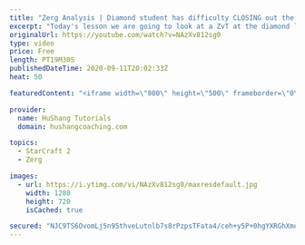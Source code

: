 ```yaml
---
title: "Zerg Analysis | Diamond student has difficulty CLOSING out the MATCH [Starcraft 2]"
excerpt: "Today's lesson we are going to look at a ZvT at the diamond level focusing on the Zerg Analysis. The zerg manages to get into a very strong position but has difficulty closing it out. Let's learn how we can approach this scenario better!  Zerg Analysis | Diamond student has difficulty CLOSING out the"
originalUrl: https://youtube.com/watch?v=NAzXv812sg0
type: video
price: Free
length: PT19M30S
publishedDateTime: 2020-09-11T20:02:33Z
heat: 50

featuredContent: "<iframe width=\"800\" height=\"500\" frameborder=\"0\" src=\"https://www.youtube.com/embed/NAzXv812sg0\" allow=\"accelerometer; autoplay; encrypted-media; gyroscope; picture-in-picture\" allowfullscreen></iframe>"

provider:
  name: HuShang Tutorials
  domain: hushangcoaching.com

topics:
  - StarCraft 2
  - Zerg

images:
  - url: https://i.ytimg.com/vi/NAzXv812sg0/maxresdefault.jpg
    width: 1280
    height: 720
    isCached: true

secured: "NJC9TS6OvomLj5n95thveLutnlb7s8rPzpsTFata4/ceh+y5P+0hgYXRGhXmoSmjF4uB9T8q82JSQqdDT78Okaq3mWVCJzEhlnp3HIn/sSIDyP/KveLLC5PXPFV4YbjO3DSU1XwQhZwTMx4TTdBmMbA6x0QP5bzA5pq0tYzJX8hSovVwog7uTpnVkdWQq2p9n7o2LvwT/ziMCn0DL4PtvUwLnvqgSkmoxRTb7M2xIJRSJrFq/+p5MtzyCjDQ9fBTJkZU8du1WHPrzqSJLvFahrB9FV4PixsRmJusEQ0Vu2meJrCp7oidEQIfTxnfWWUyRRvFQdG2lODAZEsK9e38+/ZObwgBejHg+D6pHe/dm2Z//3Kn0wXrR1pydjJR0tnKs3zRK8q2HMEKGfqRmjBwMwtwvbyJEdGsd5+0AW+ueOg=;4HQs9QG5DRXn1RZpEXECow=="
---
```


